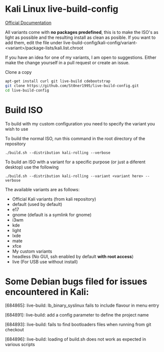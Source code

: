 # Kali Linux live-build-config

[Official Documentation](http://docs.kali.org/development/live-build-a-custom-kali-iso)

All variants come with **no packages predefined**, this is to make the ISO's as light as possible and the resulting install as clean as posible. If you want to add them, edit the file under live-build-config/kali-config/variant-\<variant\>/package-lists/kali.list.chroot

If you have an idea for one of my variants, I am open to suggestions. Either make the change yourself in a pull request or create an issue.

Clone a copy
```bash
apt-get install curl git live-build cdebootstrap
git clone https://github.com/St0ner1995/live-build-config.git
cd live-build-config
```

# Build ISO

To build with my custom configuration you need to specify the variant you wish to use

To build the normal ISO, run this command in the root directory of the repository

`./build.sh --distribution kali-rolling --verbose`

To build an ISO with a variant for a specific purpose (or just a diferent desktop) use the following

`./build.sh --distribution kali-rolling --variant <variant here> --verbose`

The available variants are as follows:

* Official Kali variants (from kali repository)
 * default (used by default)
 * e17
 * gnome (default is a symlink for gnome)
 * i3wm
 * kde
 * light
 * lxde
 * mate
 * xfce
* My custom variants
 * headless (No GUI, ssh enabled by default **with root access**)
 * live (For USB use without install)
 

# Some Debian bugs filed for issues encountered in Kali:

[684865]: live-build: lb_binary_syslinux fails to include flavour in menu entry

[684891]: live-build: add a config parameter to define the project name

[684893]: live-build: fails to find bootloaders files when running from git checkout

[684896]: live-build: loading of build.sh does not work as expected in various scripts

